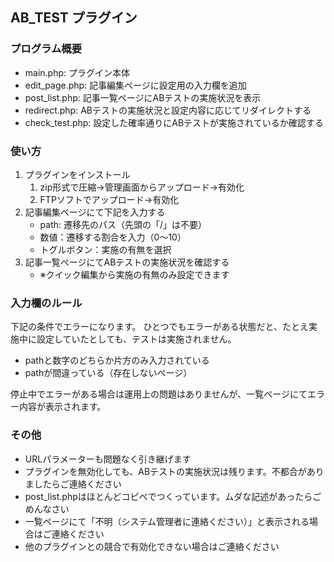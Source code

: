 ## AB_TEST プラグイン

### プログラム概要
- main.php: プラグイン本体
- edit_page.php: 記事編集ページに設定用の入力欄を追加
- post_list.php: 記事一覧ページにABテストの実施状況を表示
- redirect.php: ABテストの実施状況と設定内容に応じてリダイレクトする
- check_test.php: 設定した確率通りにABテストが実施されているか確認する

### 使い方
1. プラグインをインストール
   1. zip形式で圧縮→管理画面からアップロード→有効化 
   2. FTPソフトでアップロード→有効化
2. 記事編集ページにて下記を入力する
   - path: 遷移先のパス（先頭の「/」は不要）
   - 数値：遷移する割合を入力（0～10）
   - トグルボタン：実施の有無を選択
3. 記事一覧ページにてABテストの実施状況を確認する
   - ※クイック編集から実施の有無のみ設定できます

### 入力欄のルール

下記の条件でエラーになります。
ひとつでもエラーがある状態だと、たとえ実施中に設定していたとしても、テストは実施されません。

- pathと数字のどちらか片方のみ入力されている
- pathが間違っている（存在しないページ）

停止中でエラーがある場合は運用上の問題はありませんが、一覧ページにてエラー内容が表示されます。

### その他
- URLパラメーターも問題なく引き継げます
- プラグインを無効化しても、ABテストの実施状況は残ります。不都合がありましたらご連絡ください
- post_list.phpはほとんどコピペでつくっています。ムダな記述があったらごめんなさい
- 一覧ページにて「不明（システム管理者に連絡ください）」と表示される場合はご連絡ください
- 他のプラグインとの競合で有効化できない場合はご連絡ください
